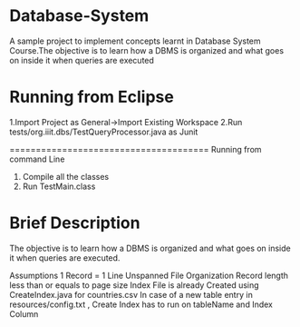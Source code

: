 Database-System
===============

A sample project to implement  concepts learnt in  Database System Course.The objective is to learn how a DBMS is organized and what goes on inside it when queries are executed

Running from Eclipse
========================
1.Import Project as General->Import Existing Workspace
2.Run tests/org.iiit.dbs/TestQueryProcessor.java as Junit

======================================
Running from command Line
1. Compile all the classes
2. Run TestMain.class 

Brief Description
===============
The objective is to learn how a DBMS is organized and what goes on inside it when queries are executed.

Assumptions
1 Record = 1 Line
Unspanned File Organization
Record length less than or equals to page size
Index File is already Created using CreateIndex.java for countries.csv
In case of a new table entry in resources/config.txt , Create Index has to run on tableName and Index Column
